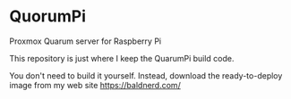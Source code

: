 # QuorumPi
Proxmox Quarum server for Raspberry Pi

This repository is just where I keep the QuarumPi build code.

You don't need to build it yourself. Instead, download the ready-to-deploy image from my web site https://baldnerd.com/
